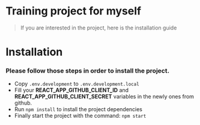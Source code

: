 # Training project for myself

> If you are interested in the project, here is the installation guide

# Installation
### Please follow those steps in order to install the project.

* Copy `.env.development` to `.env.development.local`
* Fill your **REACT_APP_GITHUB_CLIENT_ID** and **REACT_APP_GITHUB_CLIENT_SECRET** variables in the newly ones from github.
* Run `npm install` to install the project dependencies
* Finally start the project with the command: `npm start`
